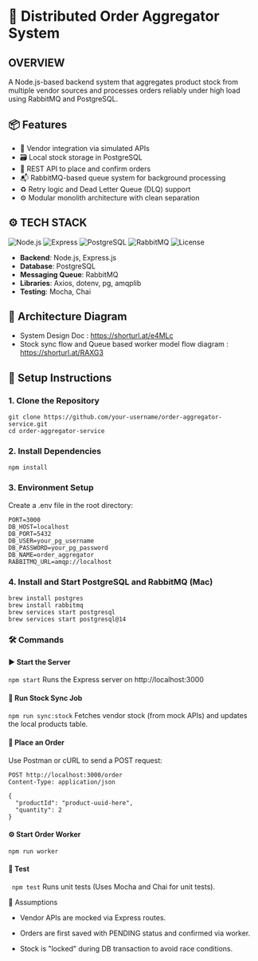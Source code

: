 # 🛒 Distributed Order Aggregator System

## OVERVIEW
A Node.js-based backend system that aggregates product stock from multiple vendor sources and processes orders reliably under high load using RabbitMQ and PostgreSQL.

## 📦 Features

- 🔗 Vendor integration via simulated APIs
- 🗃️ Local stock storage in PostgreSQL
- 🛒 REST API to place and confirm orders
- 📬 RabbitMQ-based queue system for background processing
- ♻️ Retry logic and Dead Letter Queue (DLQ) support
- ⚙️ Modular monolith architecture with clean separation

## ⚙️ TECH STACK

![Node.js](https://img.shields.io/badge/nodejs-v24.x-green)
![Express](https://img.shields.io/badge/express.js-lightgrey)
![PostgreSQL](https://img.shields.io/badge/PostgreSQL-14-blue)
![RabbitMQ](https://img.shields.io/badge/RabbitMQ-queue-orange)
![License](https://img.shields.io/badge/license-MIT-brightgreen)
- **Backend**: Node.js, Express.js
- **Database**: PostgreSQL
- **Messaging Queue**: RabbitMQ
- **Libraries**: Axios, dotenv, pg, amqplib
- **Testing**: Mocha, Chai

## 🧠 Architecture Diagram

- System Design Doc : https://shorturl.at/e4MLc
- Stock sync flow and Queue based worker model flow diagram : https://shorturl.at/RAXG3

## 🚀 Setup Instructions

### 1. Clone the Repository
```
git clone https://github.com/your-username/order-aggregator-service.git
cd order-aggregator-service
```

### 2. Install Dependencies
``` npm install ```

### 3. Environment Setup
Create a .env file in the root directory:
```
PORT=3000
DB_HOST=localhost
DB_PORT=5432
DB_USER=your_pg_username
DB_PASSWORD=your_pg_password
DB_NAME=order_aggregator
RABBITMQ_URL=amqp://localhost
```

### 4. Install and Start PostgreSQL and RabbitMQ (Mac)
```
brew install postgres
brew install rabbitmq
brew services start postgresql
brew services start postgresql@14
```

### 🛠️ Commands
#### ▶️ Start the Server
``` npm start ```
Runs the Express server on http://localhost:3000 

#### 🔄 Run Stock Sync Job
``` npm run sync:stock ```
Fetches vendor stock (from mock APIs) and updates the local products table.

#### 🛒 Place an Order
Use Postman or cURL to send a POST request:
```
POST http://localhost:3000/order
Content-Type: application/json

{
  "productId": "product-uuid-here",
  "quantity": 2
}
```
#### ⚙️ Start Order Worker
``` npm run worker ```

#### 🧪 Test
``` npm test```
Runs unit tests (Uses Mocha and Chai for unit tests).

📝 Assumptions
- Vendor APIs are mocked via Express routes.

- Orders are first saved with PENDING status and confirmed via worker.

- Stock is "locked" during DB transaction to avoid race conditions.

